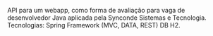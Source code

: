 API para um webapp, como forma de avaliação para vaga de desenvolvedor Java aplicada pela Synconde Sistemas e Tecnologia.
Tecnologias: Spring Framework (MVC, DATA, REST) DB H2.
